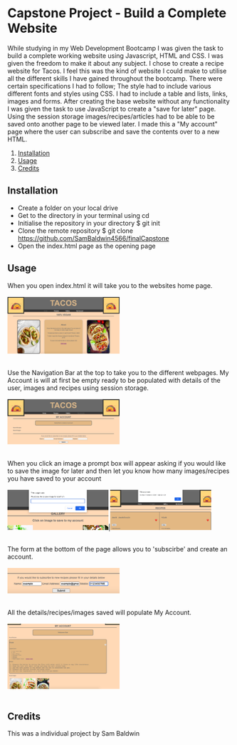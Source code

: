 # Capstone Project - Build a Complete Website
While studying in my Web Development Bootcamp I was given the task to build a complete working website using Javascript, HTML and CSS. I was given the freedom to make it about any subject. I chose to create a recipe website for Tacos. I feel this was the kind of website I could make to utilise all the different skills I have gained throughout the bootcamp. There were certain specifications I had to follow; The style had to include various different fonts and styles using CSS. I had to include a table and lists, links, images and forms. 
After creating the base website without any functionality I was given the task to use JavaScript to create a "save for later" page. Using the session storage images/recipes/articles had to be able to be saved onto another page to be viewed later. I made this a "My account" page where the user can subscribe and save the contents over to a new HTML. 

1. [Installation](#install)
2. [Usage](#usage)
3. [Credits](#credits)



<a name="install"></a>
## Installation
* Create a folder on your local drive
* Get to the directory in your terminal using cd
* Initialise the repository in your directory $ git init
* Clone the remote repository $ git clone https://github.com/SamBaldwin4566/finalCapstone
* Open the index.html page as the opening page


<a name="usage"></a>
## Usage
When you open index.html it will take you to the websites home page.<br><br>
<img src="./Images/Screenshot1.png" width="50%"><br><br>

Use the Navigation Bar at the top to take you to the different webpages. My Account is will at first be empty ready to be populated with details of the user, images and recipes using session storage.<br><br>
<img src="./Images/Screenshot2.png" width="50%"><br><br>

When you click an image a prompt box will appear asking if you would like to save the image for later and then let you know how many images/recipes you have saved to your account<br><br>
<img src="./Images/Screenshot3.png" width="45%">|<img src="./Images/Screenshot4.png" width="45%"><br><br>

The form at the bottom of the page allows you to 'subscirbe' and create an account.<br><br>
<img src="./Images/Screenshot5.png" width="50%"><br><br>

All the details/recipes/images saved will populate My Account.<br><br>
<img src="./Images/Screenshot6.png" width="50%"><br><br>






<a name="credits"></a>
## Credits
This was a individual project by Sam Baldwin
